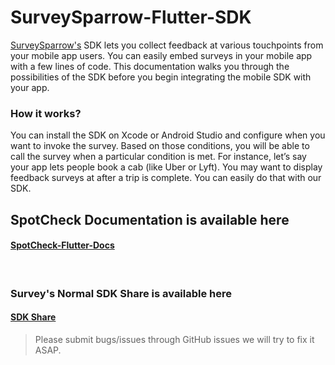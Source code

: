 # SurveySparrow-Flutter-SDK

[SurveySparrow's](https:://surveysparrow.com) SDK lets you collect feedback at various touchpoints from your mobile app users. You can easily embed surveys in your mobile app with a few lines of code. This documentation walks you through the possibilities of the SDK before you begin integrating the mobile SDK with your app.

### How it works?
You can install the SDK on Xcode or Android Studio and configure when you want to invoke the survey. Based on those conditions, you will be able to call the survey when a particular condition is met. For instance, let’s say your app lets people book a cab (like Uber or Lyft). You may want to display feedback surveys at after a trip is complete. You can easily do that with our SDK. 


## SpotCheck Documentation is available here 

#### [SpotCheck-Flutter-Docs](https://surveysparrow.gitbook.io/spotchecks/how-to-use-spotchecks/mobile-spotcheck/flutter)


<br>

### Survey's Normal SDK Share is available here

#### [SDK Share](https://pub.dev/packages/surveysparrow_flutter_sdk/versions/1.1.4)


> Please submit bugs/issues through GitHub issues we will try to fix it ASAP.
